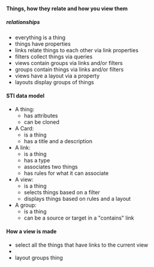 #### Things, how they relate and how you view them
##### relationships
* everything is a thing
* things have properties
* links relate things to each other via link properties
* filters collect things via queries
* views contain groups via links and/or filters
* groups contain things via links and/or filters
* views have a layout via a property
* layouts display groups of things

#### STI data model
* A thing:
  * has attributes
  * can be cloned
* A Card:
  * is a thing
  * has a title and a description
* A link:
  * is a thing
  * has a type
  * associates two things
  * has rules for what it can associate
* A view:
  * is a thing
  * selects things based on a filter
  * displays things based on rules and a layout
* A group:
  * is a thing
  * can be a source or target in a "contains" link

#### How a view is made
- select all the things that have links to the current view
- 
- layout groups thing


